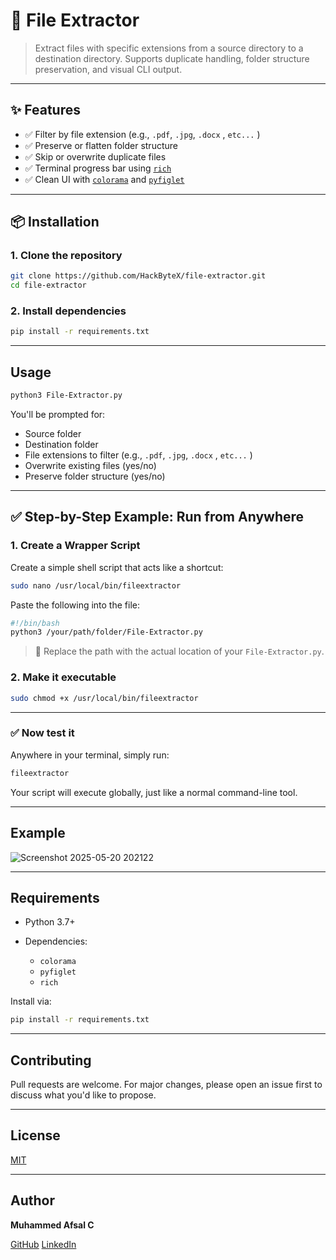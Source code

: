 

# 📁 File Extractor

> Extract files with specific extensions from a source directory to a destination directory.
> Supports duplicate handling, folder structure preservation, and visual CLI output.

---

## ✨ Features

* ✅ Filter by file extension (e.g., `.pdf`, `.jpg`, `.docx` , `etc...` )
* ✅ Preserve or flatten folder structure
* ✅ Skip or overwrite duplicate files
* ✅ Terminal progress bar using [`rich`](https://github.com/Textualize/rich)
* ✅ Clean UI with [`colorama`](https://pypi.org/project/colorama/) and [`pyfiglet`](https://github.com/pwaller/pyfiglet)

---

## 📦 Installation

### 1. Clone the repository

```bash
git clone https://github.com/HackByteX/file-extractor.git
cd file-extractor
```

### 2. Install dependencies

```bash
pip install -r requirements.txt
```

---

## Usage

```bash
python3 File-Extractor.py
```

You'll be prompted for:

* Source folder
* Destination folder
* File extensions to filter (e.g.,  `.pdf`, `.jpg`, `.docx` , `etc...` )
* Overwrite existing files (yes/no)
* Preserve folder structure (yes/no)

---

## ✅ Step-by-Step Example: Run from Anywhere

### 1. Create a Wrapper Script

Create a simple shell script that acts like a shortcut:

```bash
sudo nano /usr/local/bin/fileextractor
```

Paste the following into the file:

```bash
#!/bin/bash
python3 /your/path/folder/File-Extractor.py 
```

> 🔹 Replace the path with the actual location of your `File-Extractor.py`.

### 2. Make it executable

```bash
sudo chmod +x /usr/local/bin/fileextractor
```

---

### ✅ Now test it

Anywhere in your terminal, simply run:

```bash
fileextractor
```

Your script will execute globally, just like a normal command-line tool.

---

## Example

![Screenshot 2025-05-20 202122](https://github.com/user-attachments/assets/0e2dd597-a8be-43dd-b3fb-1a659147f91c)


---

## Requirements

* Python 3.7+
* Dependencies:

  * `colorama`
  * `pyfiglet`
  * `rich`

Install via:

```bash
pip install -r requirements.txt
```

---

## Contributing

Pull requests are welcome. For major changes, please open an issue first to discuss what you'd like to propose.

---

## License

[MIT](LICENSE)

---

## Author

**Muhammed Afsal C**

[GitHub](https://github.com/HackByteX)   [LinkedIn](https://www.linkedin.com/in/muhammedafsalc)


